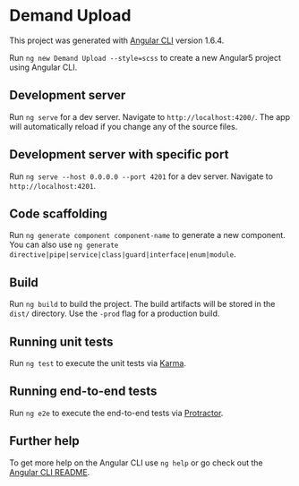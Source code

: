 # Demand Upload

This project was generated with [Angular CLI](https://github.com/angular/angular-cli) version 1.6.4.

Run `ng new Demand Upload --style=scss` to create a new Angular5 project using Angular CLI.

## Development server

Run `ng serve` for a dev server. Navigate to `http://localhost:4200/`. The app will automatically reload if you change any of the source files.

## Development server with specific port

Run `ng serve --host 0.0.0.0 --port 4201` for a dev server. Navigate to `http://localhost:4201`.

## Code scaffolding

Run `ng generate component component-name` to generate a new component. You can also use `ng generate directive|pipe|service|class|guard|interface|enum|module`.

## Build

Run `ng build` to build the project. The build artifacts will be stored in the `dist/` directory. Use the `-prod` flag for a production build.

## Running unit tests

Run `ng test` to execute the unit tests via [Karma](https://karma-runner.github.io).

## Running end-to-end tests

Run `ng e2e` to execute the end-to-end tests via [Protractor](http://www.protractortest.org/).

## Further help

To get more help on the Angular CLI use `ng help` or go check out the [Angular CLI README](https://github.com/angular/angular-cli/blob/master/README.md).


 
